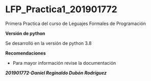 # LFP_Practica1_201901772
 Primera Practica del curso de Leguajes Formales de Programación

**Versión de python**

Se desarrolló en la versión de python 3.8

**Recomendaciones**

- Para mayor información revise la documentación

**_201901772-Daniel Reginaldo Dubón Rodríguez_**
